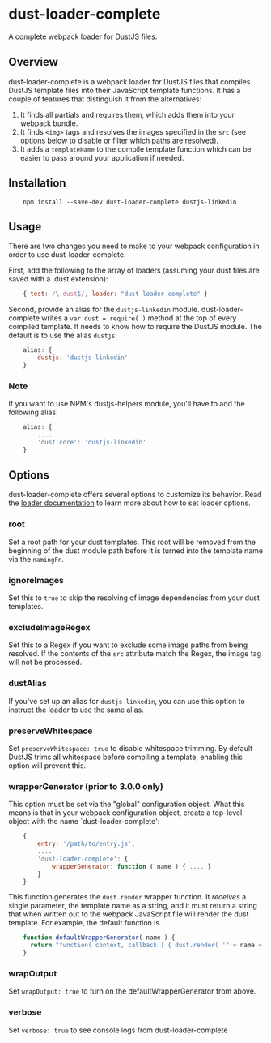 # dust-loader-complete
A complete webpack loader for DustJS files.

## Overview
dust-loader-complete is a webpack loader for DustJS files that compiles DustJS template files into their JavaScript template functions. It has a couple of features that distinguish it from the alternatives:
1. It finds all partials and requires them, which adds them into your webpack bundle.
2. It finds `<img>` tags and resolves the images specified in the `src` (see options below to disable or filter which paths are resolved).
2. It adds a `templateName` to the compile template function which can be easier to pass around your application if needed.

## Installation
```
    npm install --save-dev dust-loader-complete dustjs-linkedin
```
	
## Usage
There are two changes you need to make to your webpack configuration in order to use dust-loader-complete.

First, add the following to the array of loaders (assuming your dust files are saved with a .dust extension):
```javascript
    { test: /\.dust$/, loader: "dust-loader-complete" }
```
Second, provide an alias for the `dustjs-linkedin` module. dust-loader-complete writes a `var dust = require( )` method at the top of every compiled template. It needs to know how to require the DustJS module. The default is to use the alias `dustjs`:
```javascript
    alias: {
        dustjs: 'dustjs-linkedin'
    }
```
### Note
If you want to use NPM's dustjs-helpers module, you'll have to add the following alias:
```javascript
    alias: {
        ....
        'dust.core': 'dustjs-linkedin'
    }
```

## Options
dust-loader-complete offers several options to customize its behavior. Read the [loader documentation](http://webpack.github.io/docs/loaders.html) to learn more about how to set loader options.

### root
Set a root path for your dust templates. This root will be removed from the beginning of the dust module path before it is turned into the template name via the `namingFn`.

### ignoreImages
Set this to `true` to skip the resolving of image dependencies from your dust templates.

### excludeImageRegex
Set this to a Regex if you want to exclude some image paths from being resolved. If the contents of the `src` attribute match the Regex, the image tag will not be processed.

### dustAlias
If you've set up an alias for `dustjs-linkedin`, you can use this option to instruct the loader to use the same alias.

### preserveWhitespace
Set `preserveWhitespace: true` to disable whitespace trimming. By default DustJS trims all whitespace before compiling a template, enabling this option will prevent this.

### wrapperGenerator (prior to 3.0.0 only)
This option must be set via the "global" configuration object. What this means is that in your webpack configuration object, create a top-level object with the name `dust-loader-complete':
```javascript
    {
        entry: '/path/to/entry.js',
        ....
        'dust-loader-complete': {
            wrapperGenerator: function ( name ) { .... }
        }
    }
```
This function generates the `dust.render` wrapper function. It _receives_ a single parameter, the template name as a string, and it must return a string that when written out to the webpack JavaScript file will render the dust template. For example, the default function is
```javascript
    function defaultWrapperGenerator( name ) {
      return "function( context, callback ) { dust.render( '" + name + "', context, callback ); }";
    }
```

### wrapOutput
Set `wrapOutput: true` to turn on the defaultWrapperGenerator from above.

### verbose
Set `verbose: true` to see console logs from dust-loader-complete
